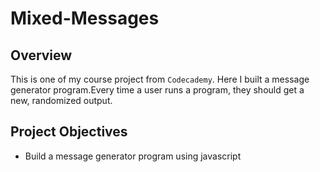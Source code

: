 # Mixed-Messages

## Overview
This is one of my course project from `Codecademy`.
Here I built a message generator program.Every time a user runs a program, they should get a new, randomized output.

## Project Objectives
* Build a message generator program using javascript